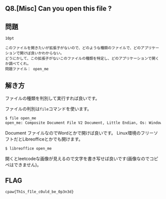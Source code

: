 Q8.[Misc] Can you open this file ?
----------------------

問題
----
```
10pt

このファイルを開きたいが拡張子がないので、どのような種類のファイルで、どのアプリケーションで開けば良いかわからない。
どうにかして、この拡張子がないこのファイルの種類を特定し、どのアプリケーションで開くか調べてくれ。
問題ファイル： open_me
```

解き方
-----
ファイルの種類を判別して実行すれば良いです。

ファイルの判別は`file`コマンドを使います。

```bash
$ file open_me
open_me: Composite Document File V2 Document, Little Endian, Os: Windows, Version 10.0, Code page: 932, Author: v, Template: Normal.dotm, Last Saved By: v, Revision Number: 1, Name of Creating Application: Microsoft Office Word, Total Editing Time: 28:00, Create Time/Date: Mon Oct 12 04:27:00 2015, Last Saved Time/Date: Mon Oct 12 04:55:00 2015, Number of Pages: 1, Number of Words: 3, Number of Characters: 23, Security: 0
```

Document ファイルなのでWordとかで開けば良いです。 Linux環境のフリーソフトだとLibreofficeとかでも開けます。

```bash
$ libreoffice open_me
```

開くとleetcodeな画像が見えるので文字を書き写せば良いです(画像なのでコピペはできません)。

FLAG
-----
`cpaw{Th1s_f1le_c0uld_be_0p3n3d}`

